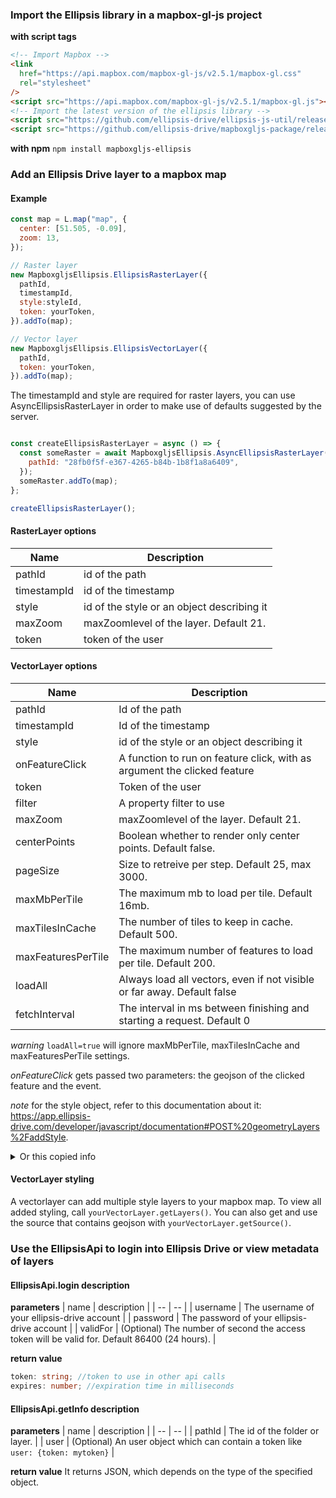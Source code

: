 ### Import the Ellipsis library in a mapbox-gl-js project

**with script tags**

```html
<!-- Import Mapbox -->
<link
  href="https://api.mapbox.com/mapbox-gl-js/v2.5.1/mapbox-gl.css"
  rel="stylesheet"
/>
<script src="https://api.mapbox.com/mapbox-gl-js/v2.5.1/mapbox-gl.js"></script>
<!-- Import the latest version of the ellipsis library -->
<script src="https://github.com/ellipsis-drive/ellipsis-js-util/releases/download/1.1.0/ellipsis-js-util-1.1.0.js"></script>
<script src="https://github.com/ellipsis-drive/mapboxgljs-package/releases/download/3.1.0/mapboxgljs-ellipsis-3.1.0.js"></script>
```

**with npm**
`npm install mapboxgljs-ellipsis`

### Add an Ellipsis Drive layer to a mapbox map

#### Example

```js
const map = L.map("map", {
  center: [51.505, -0.09],
  zoom: 13,
});

// Raster layer
new MapboxgljsEllipsis.EllipsisRasterLayer({
  pathId,
  timestampId,
  style:styleId,
  token: yourToken,
}).addTo(map);

// Vector layer
new MapboxgljsEllipsis.EllipsisVectorLayer({
  pathId,
  token: yourToken,
}).addTo(map);
```

The timestampId and style are required for raster layers, you can use AsyncEllipsisRasterLayer in order to make use of defaults suggested by the server.
```js

const createEllipsisRasterLayer = async () => {
  const someRaster = await MapboxgljsEllipsis.AsyncEllipsisRasterLayer({
    pathId: "28fb0f5f-e367-4265-b84b-1b8f1a8a6409",
  });
  someRaster.addTo(map);
};

createEllipsisRasterLayer();
```

#### RasterLayer options

| Name        | Description                                |
| ----------- | ------------------------------------------ |
| pathId      | id of the path                             |
| timestampId | id of the timestamp                        |
| style       | id of the style or an object describing it |
| maxZoom     | maxZoomlevel of the layer. Default 21.     |
| token       | token of the user                          |

#### VectorLayer options

| Name               | Description                                                              |
| ------------------ | ------------------------------------------------------------------------ |
| pathId             | Id of the path                                                           |
| timestampId            | Id of the timestamp                                                          |
| style       | id of the style or an object describing it |
| onFeatureClick     | A function to run on feature click, with as argument the clicked feature |
| token              | Token of the user                                                        |
| filter             | A property filter to use                                                 |
| maxZoom            | maxZoomlevel of the layer. Default 21.                                   |
| centerPoints       | Boolean whether to render only center points. Default false.             |
| pageSize           | Size to retreive per step. Default 25, max 3000.                         |
| maxMbPerTile       | The maximum mb to load per tile. Default 16mb.                           |
| maxTilesInCache    | The number of tiles to keep in cache. Default 500.                       |
| maxFeaturesPerTile | The maximum number of features to load per tile. Default 200.            |
| loadAll            | Always load all vectors, even if not visible or far away. Default false  |
| fetchInterval      | The interval in ms between finishing and starting a request. Default 0   |

_warning_ `loadAll=true` will ignore maxMbPerTile, maxTilesInCache and maxFeaturesPerTile settings.

_onFeatureClick_ gets passed two parameters: the geojson of the clicked feature and the event.

_note_ for the style object, refer to this documentation about it: https://app.ellipsis-drive.com/developer/javascript/documentation#POST%20geometryLayers%2FaddStyle.

<details>
<summary>Or this copied info</summary>
○ 'rules': Parameters contains the property 'rules' being an array of objects with required properties 'property', 'value' and 'color' and optional properties 'operator' and 'alpha'. 'property' should be the name of the property to style by and should be of type string, 'value' should be the cutoff point of the style and must be the same type as the property, 'color' is the color of the style and must be a rgb hex code, 'operator'determines whether the styling should occur at, under or over the cutoff point and must be one of '=', '<', '>', '<=', '>=' or '!=' with default '=' and 'alpha' should be the transparency of the color on a 0 to 1 scale with default 0.5.

○ 'rangeToColor': Parameters contains the required property 'rangeToColor' and optional property 'periodic', where 'rangeToColor' should be an array of objects with required properties 'property', 'fromValue', 'toValue' and 'color' and optional property 'alpha', where 'property' should be the name of the property to style by and should be of type string, 'fromValue' and 'toValue' should be the minimum and maximum value of the range respectively, 'color' is the color to use if the property falls inclusively between the fromValue and toValue and should be a rgb hex code color and 'alpha' should be the transparency of the color on a 0 to 1 scale with default 0.5. 'periodic' should be a positive float used when the remainder from dividing the value of the property by the periodic should be used to evaluate the ranges instead.

○ 'transitionPoints': Parameters contains the required properties 'property' and 'transitionPoints' and optional property 'periodic', where 'property' should be the name of the property to style by and should be of type string, 'transitionPoints' should be an array of objects with required properties 'value' and 'color' and optional property 'alpha', where 'value' should be the value at which the next transition starts, 'color' is the color to use if the property falls in the interval before or after the transition point and should be a rgb hex code color and 'alpha' should be the transparency of the color on a 0 to 1 scale with 0.5 as default. 'periodic' should be a positive float used when the remainder from dividing the value of the property by the periodic should be used to evaluate the ranges instead.

○ 'random': Parameters contains the required property 'property' and optional property 'alpha', where 'property' should be the name of the property by which to randomly assign colors and should be of type string and 'alpha' should be the transparency of the color on a 0 to 1 scale with default 0.5.

</details>

#### VectorLayer styling

A vectorlayer can add multiple style layers to your mapbox map. To view all added styling, call `yourVectorLayer.getLayers()`. You can also get and use the source that contains geojson with `yourVectorLayer.getSource()`.

### Use the EllipsisApi to login into Ellipsis Drive or view metadata of layers

#### EllipsisApi.login description

**parameters**
| name | description |
| -- | -- |
| username | The username of your ellipsis-drive account |
| password | The password of your ellipsis-drive account |
| validFor | (Optional) The number of second the access token will be valid for. Default 86400 (24 hours). |

**return value**

```ts
token: string; //token to use in other api calls
expires: number; //expiration time in milliseconds
```

#### EllipsisApi.getInfo description

**parameters**
| name | description |
| -- | -- |
| pathId | The id of the folder or layer. |
| user | (Optional) An user object which can contain a token like `user: {token: mytoken}` |

**return value**
It returns JSON, which depends on the type of the specified object.
